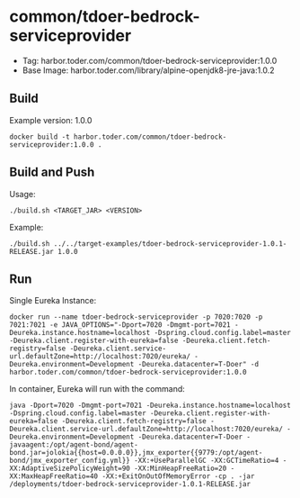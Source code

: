 # common/tdoer-bedrock-serviceprovider

- Tag: harbor.toder.com/common/tdoer-bedrock-serviceprovider:1.0.0
- Base Image: harbor.toder.com/library/alpine-openjdk8-jre-java:1.0.2

## Build

Example version: 1.0.0

```
docker build -t harbor.toder.com/common/tdoer-bedrock-serviceprovider:1.0.0 .
```

## Build and Push

 Usage: 
 
 ```
 ./build.sh <TARGET_JAR> <VERSION>
 ```
 
 Example:
  
 ```
 ./build.sh ../../target-examples/tdoer-bedrock-serviceprovider-1.0.1-RELEASE.jar 1.0.0
 ```

## Run    

Single Eureka Instance:

```
docker run --name tdoer-bedrock-serviceprovider -p 7020:7020 -p 7021:7021 -e JAVA_OPTIONS="-Dport=7020 -Dmgmt-port=7021 -Deureka.instance.hostname=localhost -Dspring.cloud.config.label=master -Deureka.client.register-with-eureka=false -Deureka.client.fetch-registry=false -Deureka.client.service-url.defaultZone=http://localhost:7020/eureka/ -Deureka.environment=Development -Deureka.datacenter=T-Doer" -d harbor.toder.com/common/tdoer-bedrock-serviceprovider:1.0.0
```

In container, Eureka will run with the command:

```
java -Dport=7020 -Dmgmt-port=7021 -Deureka.instance.hostname=localhost -Dspring.cloud.config.label=master -Deureka.client.register-with-eureka=false -Deureka.client.fetch-registry=false -Deureka.client.service-url.defaultZone=http://localhost:7020/eureka/ -Deureka.environment=Development -Deureka.datacenter=T-Doer -javaagent:/opt/agent-bond/agent-bond.jar=jolokia{{host=0.0.0.0}},jmx_exporter{{9779:/opt/agent-bond/jmx_exporter_config.yml}} -XX:+UseParallelGC -XX:GCTimeRatio=4 -XX:AdaptiveSizePolicyWeight=90 -XX:MinHeapFreeRatio=20 -XX:MaxHeapFreeRatio=40 -XX:+ExitOnOutOfMemoryError -cp . -jar /deployments/tdoer-bedrock-serviceprovider-1.0.1-RELEASE.jar
```
